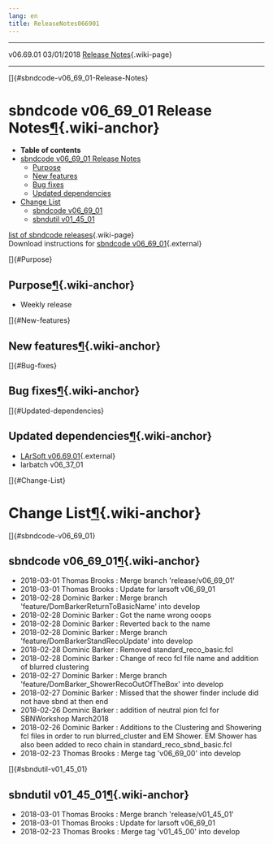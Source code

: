 ```yaml
---
lang: en
title: ReleaseNotes066901
---
```


  ----------- ------------ -- -- ------------------------------------------------------
  v06.69.01   03/01/2018         [Release Notes](ReleaseNotes066901.html){.wiki-page}
  ----------- ------------ -- -- ------------------------------------------------------

[]{#sbndcode-v06_69_01-Release-Notes}

sbndcode v06\_69\_01 Release Notes[¶](#sbndcode-v06_69_01-Release-Notes){.wiki-anchor}
======================================================================================

-   **Table of contents**
-   [sbndcode v06\_69\_01 Release
    Notes](#sbndcode-v06_69_01-Release-Notes)
    -   [Purpose](#Purpose)
    -   [New features](#New-features)
    -   [Bug fixes](#Bug-fixes)
    -   [Updated dependencies](#Updated-dependencies)
-   [Change List](#Change-List)
    -   [sbndcode v06\_69\_01](#sbndcode-v06_69_01)
    -   [sbndutil v01\_45\_01](#sbndutil-v01_45_01)

[list of sbndcode
releases](List_of_SBND_code_releases.html){.wiki-page}\
Download instructions for [sbndcode
v06\_69\_01](http://scisoft.fnal.gov/scisoft/bundles/sbnd/v06_69_01/sbndcode-v06_69_01.html){.external}

[]{#Purpose}

Purpose[¶](#Purpose){.wiki-anchor}
----------------------------------

-   Weekly release

[]{#New-features}

New features[¶](#New-features){.wiki-anchor}
--------------------------------------------

[]{#Bug-fixes}

Bug fixes[¶](#Bug-fixes){.wiki-anchor}
--------------------------------------

[]{#Updated-dependencies}

Updated dependencies[¶](#Updated-dependencies){.wiki-anchor}
------------------------------------------------------------

-   [LArSoft
    v06.69.01](https://cdcvs.fnal.gov/redmine/projects/larsoft/wiki/ReleaseNotes066901){.external}
-   larbatch v06\_37\_01

[]{#Change-List}

Change List[¶](#Change-List){.wiki-anchor}
==========================================

[]{#sbndcode-v06_69_01}

sbndcode v06\_69\_01[¶](#sbndcode-v06_69_01){.wiki-anchor}
----------------------------------------------------------

-   2018-03-01 Thomas Brooks : Merge branch \'release/v06\_69\_01\'
-   2018-03-01 Thomas Brooks : Update for larsoft v06\_69\_01
-   2018-02-28 Dominic Barker : Merge branch
    \'feature/DomBarkerReturnToBasicName\' into develop
-   2018-02-28 Dominic Barker : Got the name wrong ooops
-   2018-02-28 Dominic Barker : Reverted back to the name
-   2018-02-28 Dominic Barker : Merge branch
    \'feature/DomBarkerStandRecoUpdate\' into develop
-   2018-02-28 Dominic Barker : Removed standard\_reco\_basic.fcl
-   2018-02-28 Dominic Barker : Change of reco fcl file name and
    addition of blurred clustering
-   2018-02-27 Dominic Barker : Merge branch
    \'feature/DomBarker\_ShowerRecoOutOfTheBox\' into develop
-   2018-02-27 Dominic Barker : Missed that the shower finder include
    did not have sbnd at then end
-   2018-02-26 Dominic Barker : addition of neutral pion fcl for
    SBNWorkshop March2018
-   2018-02-26 Dominic Barker : Additions to the Clustering and
    Showering fcl files in order to run blurred\_cluster and EM Shower.
    EM Shower has also been added to reco chain in
    standard\_reco\_sbnd\_basic.fcl
-   2018-02-23 Thomas Brooks : Merge tag \'v06\_69\_00\' into develop

[]{#sbndutil-v01_45_01}

sbndutil v01\_45\_01[¶](#sbndutil-v01_45_01){.wiki-anchor}
----------------------------------------------------------

-   2018-03-01 Thomas Brooks : Merge branch \'release/v01\_45\_01\'
-   2018-03-01 Thomas Brooks : Update for larsoft v06\_69\_01
-   2018-02-23 Thomas Brooks : Merge tag \'v01\_45\_00\' into develop
